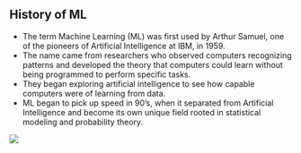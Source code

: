 ## History of ML
- The term Machine Learning (ML) was first used by Arthur Samuel, one of the pioneers of Artificial Intelligence at IBM, in 1959.
-  The name came from researchers who observed computers recognizing patterns and developed the theory that computers could learn without being programmed to perform specific tasks.
-  They began exploring artificial intelligence to see how capable computers were of learning from data.
- ML began to pick up speed in 90’s, when it separated from Artificial Intelligence and become its own unique field rooted in statistical modeling and probability theory.

<img src = 'https://opendatascience.com/wp-content/uploads/2020/02/History-of-ML.png'/>